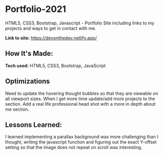 # Portfolio-2021

HTML5, CSS3, Bootstrap, Javascript - Portfolio Site including links to my projects and ways to get in contact with me.

**Link to site:** https://devonthedev.netlify.app/

## How It's Made:

**Tech used:** HTML5, CSS3, Bootstrap, JavaScript

## Optimizations

Need to update the hovering thought bubbles so that they are viewable on all viewport sizes. When I get more time update/add more projects to the section. Add a real life professional head shot with a more in depth about me section.

## Lessons Learned:

I learned implementing a parallax background was more challenging than I thought, writing the javascript function and figuring out the exact Y-offset setting so that the image does not repeat on scroll was interesting.